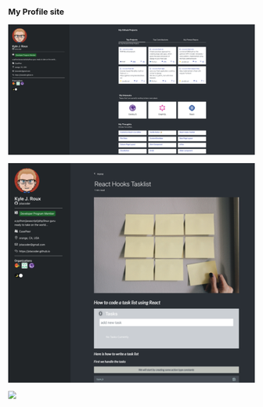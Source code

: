 ### My Profile site

![](./static/img/profile-image.png)

![](./static/img/profile-image-post.png)

![](https://images.unsplash.com/photo-1566996694954-90b052c413c4?ixlib=rb-1.2.1&ixid=eyJhcHBfaWQiOjEyMDd9&auto=format&fit=crop&w=1950&q=90)
